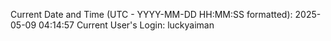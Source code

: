 Current Date and Time (UTC - YYYY-MM-DD HH:MM:SS formatted): 2025-05-09 04:14:57
Current User's Login: luckyaiman
